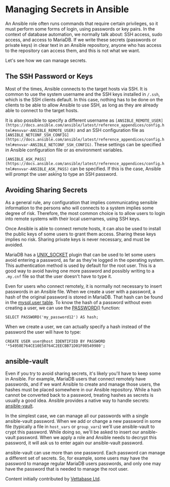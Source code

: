 
# Managing Secrets in Ansible

An Ansible role often runs commands that require certain privileges, so it must perform some forms of login, using passwords or key pairs. In the context of database automation, we normally talk about: SSH access, sudo access, and access to MariaDB. If we write these secrets (passwords or private keys) in clear text in an Ansible repository, anyone who has access to the repository can access them, and this is not what we want.


Let's see how we can manage secrets.



## The SSH Password or Keys


Most of the times, Ansible connects to the target hosts via SSH. It is common to use the system username and the SSH keys installed in `/.ssh`, which is the SSH clients default. In this case, nothing has to be done on the clients to be able to allow Ansible to use SSH, as long as they are already able to connect to the target hosts.


It is also possible to specify a different username as `[ANSIBLE_REMOTE_USER](https://docs.ansible.com/ansible/latest/reference_appendices/config.html#envvar-ANSIBLE_REMOTE_USER)` and an SSH configuration file as `[ANSIBLE_NETCONF_SSH_CONFIG](https://docs.ansible.com/ansible/latest/reference_appendices/config.html#envvar-ANSIBLE_NETCONF_SSH_CONFIG)`. These settings can be specified in Ansible configuration file or as environment variables.


`[ANSIBLE_ASK_PASS](https://docs.ansible.com/ansible/latest/reference_appendices/config.html#envvar-ANSIBLE_ASK_PASS)` can be specified. If this is the case, Ansible will prompt the user asking to type an SSH password.


## Avoiding Sharing Secrets


As a general rule, any configuration that implies communicating sensible information to the persons who will connects to a system implies some degree of risk. Therefore, the most common choice is to allow users to login into remote systems with their local usernames, using SSH keys.


Once Ansible is able to connect remote hosts, it can also be used to install the public keys of some users to grant them access. Sharing these keys implies no risk. Sharing private keys is never necessary, and must be avoided.


MariaDB has a [UNIX_SOCKET](../../../../../reference/plugins/authentication-plugins/authentication-plugin-unix-socket.md) plugin that can be used to let some users avoid entering a password, as far as they're logged in the operating system. This authentication method is used by default for the root user. This is a good way to avoid having one more password and possibly writing to a `.my.cnf` file so that the user doesn't have to type it.


Even for users who connect remotely, it is normally not necessary to insert passwords in an Ansible file. When we create a user with a password, a hash of the original password is stored in MariaDB. That hash can be found in the [mysql.user table](../../../../../reference/sql-statements-and-structure/sql-statements/administrative-sql-statements/system-tables/the-mysql-database-tables/mysql-user-table.md). To know the hash of a password without even creating a user, we can use the [PASSWORD()](../../../../../reference/plugins/password-validation-plugins/password-reuse-check-plugin.md) function:


```
SELECT PASSWORD('my_password12') AS hash;
```

When we create a user, we can actually specify a hash instead of the password the user will have to type:


```
CREATE USER user@host IDENTIFIED BY PASSWORD '*54958E764CE10E50764C2EECBB71D01F08549980';
```

## ansible-vault


Even if you try to avoid sharing secrets, it's likely you'll have to keep some in Ansible. For example, MariaDB users that connect remotely have passwords, and if we want Ansible to create and manage those users, the hashes must be placed somewhere in our Ansible repository. While a hash cannot be converted back to a password, treating hashes as secrets is usually a good idea. Ansible provides a native way to handle secrets: [ansible-vault](https://docs.ansible.com/ansible/latest/user_guide/vault.html).


In the simplest case, we can manage all our passwords with a single ansible-vault password. When we add or change a new password in some file (typically a file in `host_vars` or `group_vars`) we'll use ansible-vault to crypt this password. While doing so, we'll be asked to insert our ansible-vault password. When we apply a role and Ansible needs to decrypt this password, it will ask us to enter again our ansible-vault password.


ansible-vault can use more than one password. Each password can manage a different set of secrets. So, for example, some users may have the password to manage regular MariaDB users passwords, and only one may have the password that is needed to manage the root user.



Content initially contributed by [Vettabase Ltd](https://vettabase.com/).

